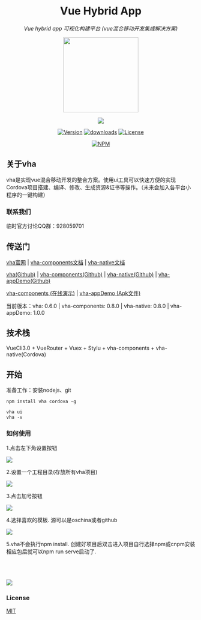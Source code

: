 
<h1 align="center">Vue Hybrid App</h1>
<p align="center">
  <em>Vue hybrid app 可视化构建平台 (vue混合移动开发集成解决方案)</em>
</p>

<p align="center"><img align="center" width="200" src="https://raw.githubusercontent.com/neoStudioGroup/vha/master/README/logo.png"/></p>
<p align="center"><img align="center" src="https://raw.githubusercontent.com/neoStudioGroup/vha/master/README/logo-ex.png"/></p>

<p align="center">
  <a href="https://www.npmjs.com/package/vha"><img src="https://badgen.net/npm/v/vha" alt="Version"></a>
  <a href="https://codeload.github.com/neoStudioGroup/vha/zip/master"><img src="https://badgen.net/npm/dt/vha" alt="downloads"></a>
  <a href="https://github.com/neoStudioGroup/vha/blob/master/LICENSE"><img src="https://badgen.net/npm/license/vha" alt="License"></a>
</p>

<div align="center">

[![NPM](https://nodei.co/npm/vha.png?downloads=true&downloadRank=true&stars=true)](https://nodei.co/npm/vha/)

</div>

## 关于vha

vha是实现vue混合移动开发的整合方案。使用ui工具可以快速方便的实现Cordova项目搭建、编译、修改、生成资源&证书等操作。（未来会加入各平台小程序的一键构建）

### 联系我们

临时官方讨论QQ群：928059701

## 传送门

[vha官网](https://neostudiogroup.github.io/vha/) | [vha-components文档](https://neostudiogroup.github.io/vha-components/) | [vha-native文档](https://neostudiogroup.github.io/vha-native/)

[vha(Github)](https://github.com/neoStudioGroup/vha) | [vha-components(Github)](https://github.com/neoStudioGroup/vha-components) | [vha-native(Github)](https://github.com/neoStudioGroup/vha-native) | [vha-appDemo(Github)](https://github.com/neoStudioGroup/vha-appDemo)

[vha-components (在线演示)](https://neostudiogroup.github.io/vha-appDemo/#/) | [vha-appDemo (Apk文件)](https://github.com/neoStudioGroup/vha-appDemo/releases/download/1.0.0/vha-appDemo.apk)

当前版本：vha: 0.6.0 | vha-components: 0.8.0 | vha-native: 0.8.0 | vha-appDemo: 1.0.0

## 技术栈

VueCli3.0 + VueRouter + Vuex + Stylu + vha-components + vha-native(Cordova)

## 开始

准备工作：安装nodejs、git

```shell
npm install vha cordova -g
```

```shell
vha ui
vha -v
```

### 如何使用

1.点击左下角设置按钮

<img src="https://raw.githubusercontent.com/neoStudioGroup/vha/master/README/1.png"/>

2.设置一个工程目录(存放所有vha项目)

<img src="https://raw.githubusercontent.com/neoStudioGroup/vha/master/README/2.png"/>

3.点击加号按钮

<img src="https://raw.githubusercontent.com/neoStudioGroup/vha/master/README/3.png"/>

4.选择喜欢的模板. 源可以是oschina或者github

<img src="https://raw.githubusercontent.com/neoStudioGroup/vha/master/README/4.png"/>

5.vha不会执行npm install. 创建好项目后双击进入项目自行选择npm或cnpm安装相应包后就可以npm run serve启动了.

<br/>
<br/>
<br/>

<img src="https://raw.githubusercontent.com/neoStudioGroup/vha/master/README/1.gif"/>

### License

[MIT](https://github.com/neoStudioGroup/vha/blob/master/LICENSE)

<!-- 
vha create
vha resources

vha run serve
vha run build

vha cordova platform add android
vha cordova plugin add xxx
vha cordova emulate android
vha cordova run android
vha cordova build android
vha cordova build android --release 
-->
